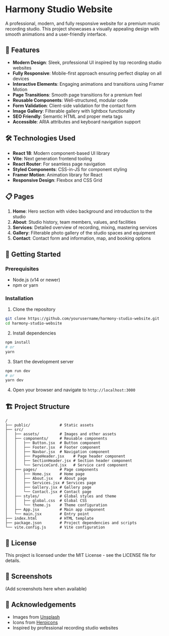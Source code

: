 # Harmony Studio Website

A professional, modern, and fully responsive website for a premium music recording studio. This project showcases a visually appealing design with smooth animations and a user-friendly interface.

## 🚀 Features

- **Modern Design**: Sleek, professional UI inspired by top recording studio websites
- **Fully Responsive**: Mobile-first approach ensuring perfect display on all devices
- **Interactive Elements**: Engaging animations and transitions using Framer Motion
- **Page Transitions**: Smooth page transitions for a premium feel
- **Reusable Components**: Well-structured, modular code
- **Form Validation**: Client-side validation for the contact form
- **Image Gallery**: Filterable gallery with lightbox functionality
- **SEO Friendly**: Semantic HTML and proper meta tags
- **Accessible**: ARIA attributes and keyboard navigation support

## 🛠️ Technologies Used

- **React 18**: Modern component-based UI library
- **Vite**: Next generation frontend tooling
- **React Router**: For seamless page navigation
- **Styled Components**: CSS-in-JS for component styling
- **Framer Motion**: Animation library for React
- **Responsive Design**: Flexbox and CSS Grid

## 📋 Pages

1. **Home**: Hero section with video background and introduction to the studio
2. **About**: Studio history, team members, values, and facilities
3. **Services**: Detailed overview of recording, mixing, mastering services
4. **Gallery**: Filterable photo gallery of the studio spaces and equipment
5. **Contact**: Contact form and information, map, and booking options

## 🚀 Getting Started

### Prerequisites

- Node.js (v14 or newer)
- npm or yarn

### Installation

1. Clone the repository
```bash
git clone https://github.com/yourusername/harmony-studio-website.git
cd harmony-studio-website
```

2. Install dependencies
```bash
npm install
# or
yarn
```

3. Start the development server
```bash
npm run dev
# or
yarn dev
```

4. Open your browser and navigate to `http://localhost:3000`

## 🏗️ Project Structure

```
/
├── public/             # Static assets
├── src/
│   ├── assets/         # Images and other assets
│   ├── components/     # Reusable components
│   │   ├── Button.jsx  # Button component
│   │   ├── Footer.jsx  # Footer component
│   │   ├── Navbar.jsx  # Navigation component
│   │   ├── PageHeader.jsx    # Page header component
│   │   ├── SectionHeader.jsx # Section header component
│   │   └── ServiceCard.jsx   # Service card component
│   ├── pages/          # Page components
│   │   ├── Home.jsx    # Home page
│   │   ├── About.jsx   # About page
│   │   ├── Services.jsx # Services page
│   │   ├── Gallery.jsx # Gallery page
│   │   └── Contact.jsx # Contact page
│   ├── styles/         # Global styles and theme
│   │   ├── global.css  # Global CSS
│   │   └── theme.js    # Theme configuration
│   ├── App.jsx         # Main app component
│   └── main.jsx        # Entry point
├── index.html          # HTML template
├── package.json        # Project dependencies and scripts
└── vite.config.js      # Vite configuration
```

## 📝 License

This project is licensed under the MIT License - see the LICENSE file for details.

## 📸 Screenshots

(Add screenshots here when available)

## 🤝 Acknowledgements

- Images from [Unsplash](https://unsplash.com/)
- Icons from [Heroicons](https://heroicons.com/)
- Inspired by professional recording studio websites 